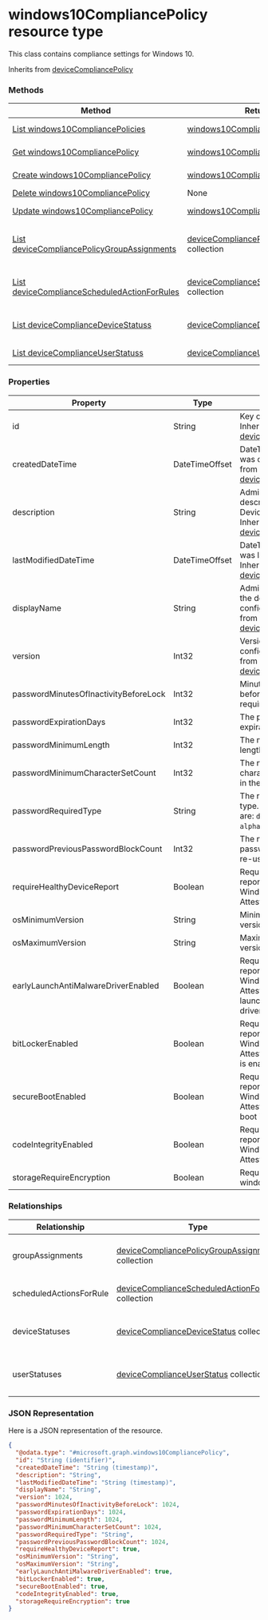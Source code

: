 ﻿# windows10CompliancePolicy resource type

This class contains compliance settings for Windows 10.

Inherits from [deviceCompliancePolicy](../resources/intune_deviceconfig_deviceCompliancePolicy.md)

### Methods
|Method|Return Type|Description|
|---|---|---|
|[List windows10CompliancePolicies](../api/intune_deviceconfig_windows10CompliancePolicy_list.md)|[windows10CompliancePolicy](../resources/intune_deviceconfig_windows10CompliancePolicy.md) collection|List properties and relationships of the [windows10CompliancePolicy](../resources/intune_deviceconfig_windows10CompliancePolicy.md) objects.|
|[Get windows10CompliancePolicy](../api/intune_deviceconfig_windows10CompliancePolicy_get.md)|[windows10CompliancePolicy](../resources/intune_deviceconfig_windows10CompliancePolicy.md)|Read properties and relationships of the [windows10CompliancePolicy](../resources/intune_deviceconfig_windows10CompliancePolicy.md) object.|
|[Create windows10CompliancePolicy](../api/intune_deviceconfig_windows10CompliancePolicy_create.md)|[windows10CompliancePolicy](../resources/intune_deviceconfig_windows10CompliancePolicy.md)|Create a new [windows10CompliancePolicy](../resources/intune_deviceconfig_windows10CompliancePolicy.md) object.|
|[Delete windows10CompliancePolicy](../api/intune_deviceconfig_windows10CompliancePolicy_delete.md)|None|Deletes a [windows10CompliancePolicy](../resources/intune_deviceconfig_windows10CompliancePolicy.md).|
|[Update windows10CompliancePolicy](../api/intune_deviceconfig_windows10CompliancePolicy_update.md)|[windows10CompliancePolicy](../resources/intune_deviceconfig_windows10CompliancePolicy.md)|Update the properties of a [windows10CompliancePolicy](../resources/intune_deviceconfig_windows10CompliancePolicy.md) object.|
|[List deviceCompliancePolicyGroupAssignments](../api/intune_deviceconfig_windows10CompliancePolicy_list_deviceCompliancePolicyGroupAssignment.md)|[deviceCompliancePolicyGroupAssignment](../resources/intune_deviceconfig_deviceCompliancePolicyGroupAssignment.md) collection|Get the deviceCompliancePolicyGroupAssignments from the groupAssignments navigation property.|
|[List deviceComplianceScheduledActionForRules](../api/intune_deviceconfig_windows10CompliancePolicy_list_deviceComplianceScheduledActionForRule.md)|[deviceComplianceScheduledActionForRule](../resources/intune_deviceconfig_deviceComplianceScheduledActionForRule.md) collection|Get the deviceComplianceScheduledActionForRules from the scheduledActionsForRule navigation property.|
|[List deviceComplianceDeviceStatuss](../api/intune_deviceconfig_windows10CompliancePolicy_list_deviceComplianceDeviceStatus.md)|[deviceComplianceDeviceStatus](../resources/intune_deviceconfig_deviceComplianceDeviceStatus.md) collection|Get the deviceComplianceDeviceStatuss from the deviceStatuses navigation property.|
|[List deviceComplianceUserStatuss](../api/intune_deviceconfig_windows10CompliancePolicy_list_deviceComplianceUserStatus.md)|[deviceComplianceUserStatus](../resources/intune_deviceconfig_deviceComplianceUserStatus.md) collection|Get the deviceComplianceUserStatuss from the userStatuses navigation property.|

### Properties
|Property|Type|Description|
|---|---|---|
|id|String|Key of the entity. Inherited from [deviceCompliancePolicy](../resources/intune_deviceconfig_deviceCompliancePolicy.md)|
|createdDateTime|DateTimeOffset|DateTime the object was created. Inherited from [deviceCompliancePolicy](../resources/intune_deviceconfig_deviceCompliancePolicy.md)|
|description|String|Admin provided description of the Device Configuration. Inherited from [deviceCompliancePolicy](../resources/intune_deviceconfig_deviceCompliancePolicy.md)|
|lastModifiedDateTime|DateTimeOffset|DateTime the object was last modified. Inherited from [deviceCompliancePolicy](../resources/intune_deviceconfig_deviceCompliancePolicy.md)|
|displayName|String|Admin provided name of the device configuration. Inherited from [deviceCompliancePolicy](../resources/intune_deviceconfig_deviceCompliancePolicy.md)|
|version|Int32|Version of the device configuration. Inherited from [deviceCompliancePolicy](../resources/intune_deviceconfig_deviceCompliancePolicy.md)|
|passwordMinutesOfInactivityBeforeLock|Int32|Minutes of inactivity before a password is required.|
|passwordExpirationDays|Int32|The password expiration in days.|
|passwordMinimumLength|Int32|The minimum password length.|
|passwordMinimumCharacterSetCount|Int32|The number of character sets required in the password.|
|passwordRequiredType|String|The required password type. Possible values are: `deviceDefault`, `alphanumeric`, `numeric`.|
|passwordPreviousPasswordBlockCount|Int32|The number of previous passwords to prevent re-use of.|
|requireHealthyDeviceReport|Boolean|Require devices to be reported as healthy by Windows Device Health Attestation.|
|osMinimumVersion|String|Minimum Windows 8.1 version.|
|osMaximumVersion|String|Maximum Windows 8.1 version.|
|earlyLaunchAntiMalwareDriverEnabled|Boolean|Require devices to be reported as healthy by Windows Device Health Attestation - early launch antimalware driver is enabled.|
|bitLockerEnabled|Boolean|Require devices to be reported healthy by Windows Device Health Attestation - bit locker is enabled|
|secureBootEnabled|Boolean|Require devices to be reported as healthy by Windows Device Health Attestation - secure boot is enabled.|
|codeIntegrityEnabled|Boolean|Require devices to be reported as healthy by Windows Device Health Attestation.|
|storageRequireEncryption|Boolean|Require encryption on windows devices.|

### Relationships
|Relationship|Type|Description|
|---|---|---|
|groupAssignments|[deviceCompliancePolicyGroupAssignment](../resources/intune_deviceconfig_deviceCompliancePolicyGroupAssignment.md) collection|The list of group assignments for this compliance policy. Inherited from [deviceCompliancePolicy](../resources/intune_deviceconfig_deviceCompliancePolicy.md)|
|scheduledActionsForRule|[deviceComplianceScheduledActionForRule](../resources/intune_deviceconfig_deviceComplianceScheduledActionForRule.md) collection|The list of scheduled action for this rule Inherited from [deviceCompliancePolicy](../resources/intune_deviceconfig_deviceCompliancePolicy.md)|
|deviceStatuses|[deviceComplianceDeviceStatus](../resources/intune_deviceconfig_deviceComplianceDeviceStatus.md) collection|List of DeviceComplianceDeviceStatus. Inherited from [deviceCompliancePolicy](../resources/intune_deviceconfig_deviceCompliancePolicy.md)|
|userStatuses|[deviceComplianceUserStatus](../resources/intune_deviceconfig_deviceComplianceUserStatus.md) collection|List of DeviceComplianceUserStatus. Inherited from [deviceCompliancePolicy](../resources/intune_deviceconfig_deviceCompliancePolicy.md)|

### JSON Representation
Here is a JSON representation of the resource.
<!-- {
  "blockType": "resource",
  "keyProperty": "id",
  "@odata.type": "microsoft.graph.windows10CompliancePolicy"
}
-->
```json
{
  "@odata.type": "#microsoft.graph.windows10CompliancePolicy",
  "id": "String (identifier)",
  "createdDateTime": "String (timestamp)",
  "description": "String",
  "lastModifiedDateTime": "String (timestamp)",
  "displayName": "String",
  "version": 1024,
  "passwordMinutesOfInactivityBeforeLock": 1024,
  "passwordExpirationDays": 1024,
  "passwordMinimumLength": 1024,
  "passwordMinimumCharacterSetCount": 1024,
  "passwordRequiredType": "String",
  "passwordPreviousPasswordBlockCount": 1024,
  "requireHealthyDeviceReport": true,
  "osMinimumVersion": "String",
  "osMaximumVersion": "String",
  "earlyLaunchAntiMalwareDriverEnabled": true,
  "bitLockerEnabled": true,
  "secureBootEnabled": true,
  "codeIntegrityEnabled": true,
  "storageRequireEncryption": true
}
```


